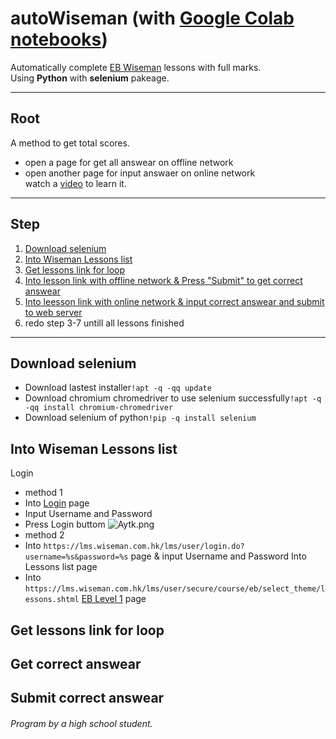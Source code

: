 # autoWiseman (with [Google Colab notebooks](https://colab.research.google.com/github/LDwise/autoWiseman/blob/main/autoWiseman.ipynb))
Automatically complete [EB Wiseman](https://wiseman.com.hk) lessons with full marks.\
Using **Python** with **selenium** pakeage.

---
## Root
A method to get total scores.
- open a page for get all answear on offline network
- open another page for input answaer on online network\
watch a [video](https://youtu.be/xcrjj_qhfiU) to learn it.
---
## Step
1. [Download selenium](#download-selenium)
2. [Into Wiseman Lessons list](#into-wiseman-lessons-list)
3. [Get lessons link for loop](#get-lessons-link-for-loop)
4. [Into lesson link with offline network & Press "Submit" to get correct answear](#get-correct-answear)
5. [Into leesson link with online network & input correct answear and submit to web server](#submit-correct-answear)
6. redo step 3-7 untill all lessons finished
---
## Download selenium
- Download lastest installer`!apt -q -qq update`
- Download chromium chromedriver to use selenium successfully`!apt -q -qq install chromium-chromedriver`
- Download selenium of python`!pip -q install selenium`
## Into Wiseman Lessons list
Login
- method 1
 - Into [Login](https://lms.wiseman.com.hk/lms/user/) page
 - Input Username and Password
 - Press Login buttom
 ![Aytk.png](https://i.qpix.com/2020/12/14/Aytk.png)
- method 2
 - Into `https://lms.wiseman.com.hk/lms/user/login.do?username=%s&password=%s` page & input Username and Password
Into Lessons list page
 - Into `https://lms.wiseman.com.hk/lms/user/secure/course/eb/select_theme/lessons.shtml` [EB Level 1](https://lms.wiseman.com.hk/lms/user/secure/course/eb/select_theme/lessons.shtml) page
## Get lessons link for loop
## Get correct answear
## Submit correct answear
###### Program by a high school student.
